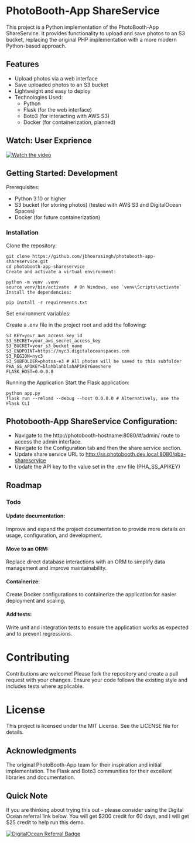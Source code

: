 
# PhotoBooth-App ShareService
This project is a Python implementation of the PhotoBooth-App ShareService. It provides functionality to upload and save photos to an S3 bucket, replacing the original PHP implementation with a more modern Python-based approach.

## Features
- Upload photos via a web interface
- Save uploaded photos to an S3 bucket
- Lightweight and easy to deploy
- Technologies Used:
  - Python
  - Flask (for the web interface)
  - Boto3 (for interacting with AWS S3)
  - Docker (for containerization, planned)

## Watch: User Exprience
[![Watch the video](http://i3.ytimg.com/vi/agiDfWkOLFE/hqdefault.jpg)](https://youtu.be/agiDfWkOLFE)
## Getting Started: Development
Prerequisites:
- Python 3.10 or higher
- S3 bucket (for storing photos) (tested with AWS S3 and DigitalOcean Spaces) 
- Docker (for future containerization)

### Installation
Clone the repository:
```shell
git clone https://github.com/jbhoorasingh/photobooth-app-shareservice.git
cd photobooth-app-shareservice
Create and activate a virtual environment:
```
```shell
python -m venv .venv
source venv/bin/activate  # On Windows, use `venv\Scripts\activate`
Install the dependencies:
```

```shell
pip install -r requirements.txt
````

Set environment variables:

Create a .env file in the project root and add the following:
```shell
S3_KEY=your_aws_access_key_id
S3_SECRET=your_aws_secret_access_key
S3_BUCKET=your_s3_bucket_name
S3_ENDPOINT=https://nyc3.digitaloceanspaces.com
S3_REGION=nyc3
S3_SUBFOLDER=photos-e3 # All photos will be saved to this subfolder
PHA_SS_APIKEY=blahblahblahAPIKEYGoeshere
FLASK_HOST=0.0.0.0

```

Running the Application
Start the Flask application:

```shell
python app.py
flask run --reload --debug --host 0.0.0.0 # Alternatively, use the Flask CLI
```


## Photobooth-App ShareService Configuration:
- Navigate to the http://photobooth-hostname:8080/#/admin/ route to access the admin interface.
- Navigate to the Configuration tab and then the share service section.
- Update share service URL to http://ss.photobooth.dev.local:8080/pba-shareservice
- Update the API key to the value set in the .env file (PHA_SS_APIKEY)



## Roadmap
### Todo
#### Update documentation:
Improve and expand the project documentation to provide more details on usage, configuration, and development.

#### Move to an ORM:
Replace direct database interactions with an ORM to simplify data management and improve maintainability.

#### Containerize:
Create Docker configurations to containerize the application for easier deployment and scaling.

#### Add tests:
Write unit and integration tests to ensure the application works as expected and to prevent regressions.

# Contributing
Contributions are welcome! Please fork the repository and create a pull request with your changes. Ensure your code follows the existing style and includes tests where applicable.

# License
This project is licensed under the MIT License. See the LICENSE file for details.

## Acknowledgments
The original PhotoBooth-App team for their inspiration and initial implementation.
The Flask and Boto3 communities for their excellent libraries and documentation.

## Quick Note
If you are thinking about trying this out - please consider using the Digital Ocean referral link below. You will get $200 credit for 60 days, and I will get $25 credit to help run this demo.

[![DigitalOcean Referral Badge](https://web-platforms.sfo2.cdn.digitaloceanspaces.com/WWW/Badge%201.svg)](https://www.digitalocean.com/?refcode=0fea2173d2fd&utm_campaign=Referral_Invite&utm_medium=Referral_Program&utm_source=badge)
